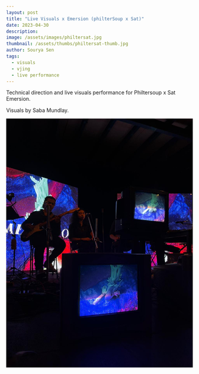 ```yaml
---
layout: post
title: "Live Visuals x Emersion (philterSoup x Sat)"
date: 2023-04-30
description:
image: /assets/images/philtersat.jpg
thumbnail: /assets/thumbs/philtersat-thumb.jpg
author: Sourya Sen
tags:
  - visuals
  - vjing
  - live performance
---
```


Technical direction and live visuals performance for Philtersoup x Sat Emersion.

Visuals by Saba Mundlay.

![emersion](/assets/images/philtersat-001.jpeg)
